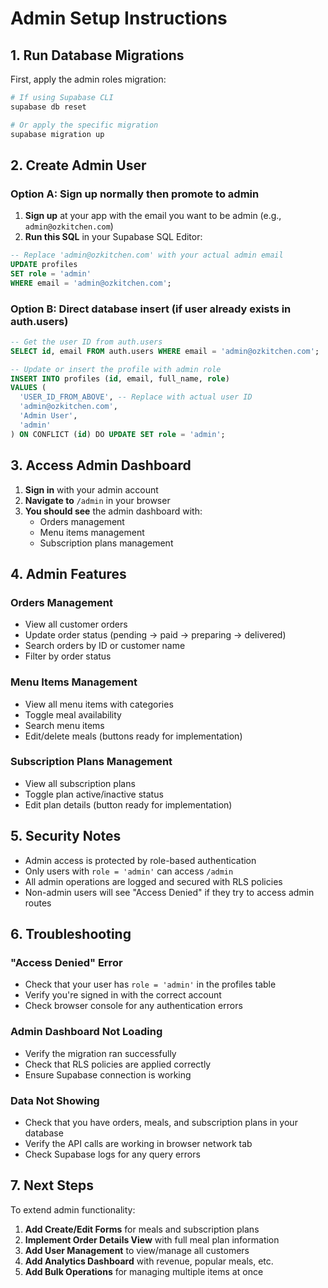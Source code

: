 # Admin Setup Instructions

## 1. Run Database Migrations

First, apply the admin roles migration:

```bash
# If using Supabase CLI
supabase db reset

# Or apply the specific migration
supabase migration up
```

## 2. Create Admin User

### Option A: Sign up normally then promote to admin

1. **Sign up** at your app with the email you want to be admin (e.g., `admin@ozkitchen.com`)
2. **Run this SQL** in your Supabase SQL Editor:

```sql
-- Replace 'admin@ozkitchen.com' with your actual admin email
UPDATE profiles 
SET role = 'admin' 
WHERE email = 'admin@ozkitchen.com';
```

### Option B: Direct database insert (if user already exists in auth.users)

```sql
-- Get the user ID from auth.users
SELECT id, email FROM auth.users WHERE email = 'admin@ozkitchen.com';

-- Update or insert the profile with admin role
INSERT INTO profiles (id, email, full_name, role) 
VALUES (
  'USER_ID_FROM_ABOVE', -- Replace with actual user ID
  'admin@ozkitchen.com', 
  'Admin User', 
  'admin'
) ON CONFLICT (id) DO UPDATE SET role = 'admin';
```

## 3. Access Admin Dashboard

1. **Sign in** with your admin account
2. **Navigate to** `/admin` in your browser
3. **You should see** the admin dashboard with:
   - Orders management
   - Menu items management  
   - Subscription plans management

## 4. Admin Features

### Orders Management
- View all customer orders
- Update order status (pending → paid → preparing → delivered)
- Search orders by ID or customer name
- Filter by order status

### Menu Items Management
- View all menu items with categories
- Toggle meal availability
- Search menu items
- Edit/delete meals (buttons ready for implementation)

### Subscription Plans Management
- View all subscription plans
- Toggle plan active/inactive status
- Edit plan details (button ready for implementation)

## 5. Security Notes

- Admin access is protected by role-based authentication
- Only users with `role = 'admin'` can access `/admin`
- All admin operations are logged and secured with RLS policies
- Non-admin users will see "Access Denied" if they try to access admin routes

## 6. Troubleshooting

### "Access Denied" Error
- Check that your user has `role = 'admin'` in the profiles table
- Verify you're signed in with the correct account
- Check browser console for any authentication errors

### Admin Dashboard Not Loading
- Verify the migration ran successfully
- Check that RLS policies are applied correctly
- Ensure Supabase connection is working

### Data Not Showing
- Check that you have orders, meals, and subscription plans in your database
- Verify the API calls are working in browser network tab
- Check Supabase logs for any query errors

## 7. Next Steps

To extend admin functionality:

1. **Add Create/Edit Forms** for meals and subscription plans
2. **Implement Order Details View** with full meal plan information
3. **Add User Management** to view/manage all customers
4. **Add Analytics Dashboard** with revenue, popular meals, etc.
5. **Add Bulk Operations** for managing multiple items at once
